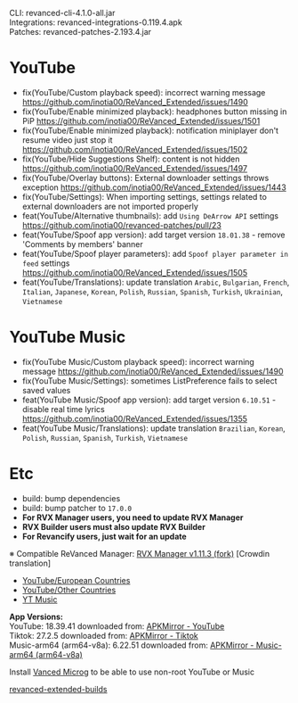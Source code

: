 CLI: revanced-cli-4.1.0-all.jar  
Integrations: revanced-integrations-0.119.4.apk  
Patches: revanced-patches-2.193.4.jar  

YouTube
==
- fix(YouTube/Custom playback speed): incorrect warning message https://github.com/inotia00/ReVanced_Extended/issues/1490
- fix(YouTube/Enable minimized playback): headphones button missing in PiP https://github.com/inotia00/ReVanced_Extended/issues/1501
- fix(YouTube/Enable minimized playback): notification miniplayer don't resume video just stop it https://github.com/inotia00/ReVanced_Extended/issues/1502
- fix(YouTube/Hide Suggestions Shelf): content is not hidden https://github.com/inotia00/ReVanced_Extended/issues/1497
- fix(YouTube/Overlay buttons): External downloader settings throws exception https://github.com/inotia00/ReVanced_Extended/issues/1443
- fix(YouTube/Settings): When importing settings, settings related to external downloaders are not imported properly
- feat(YouTube/Alternative thumbnails): add `Using DeArrow API` settings https://github.com/inotia00/revanced-patches/pull/23
- feat(YouTube/Spoof app version): add target version `18.01.38` - remove 'Comments by members' banner
- feat(YouTube/Spoof player parameters): add `Spoof player parameter in feed` settings https://github.com/inotia00/ReVanced_Extended/issues/1505
- feat(YouTube/Translations): update translation
`Arabic`, `Bulgarian`, `French`, `Italian`, `Japanese`, `Korean`, `Polish`, `Russian`, `Spanish`, `Turkish`, `Ukrainian`, `Vietnamese`


YouTube Music
==
- fix(YouTube Music/Custom playback speed): incorrect warning message https://github.com/inotia00/ReVanced_Extended/issues/1490
- fix(YouTube Music/Settings): sometimes ListPreference fails to select saved values
- feat(YouTube Music/Spoof app version): add target version `6.10.51` - disable real time lyrics https://github.com/inotia00/ReVanced_Extended/issues/1355
- feat(YouTube Music/Translations): update translation
`Brazilian`, `Korean`, `Polish`, `Russian`, `Spanish`, `Turkish`, `Vietnamese`


Etc
==
- build: bump dependencies
- build: bump patcher to `17.0.0`
- **For RVX Manager users, you need to update RVX Manager**
- **RVX Builder users must also update RVX Builder**
- **For Revancify users, just wait for an update**


※ Compatible ReVanced Manager: [RVX Manager v1.11.3 (fork)](https://github.com/inotia00/revanced-manager/releases/tag/v1.11.3)
[Crowdin translation]
- [YouTube/European Countries](https://crowdin.com/project/revancedextendedeu)
- [YouTube/Other Countries](https://crowdin.com/project/revancedextended)
- [YT Music](https://crowdin.com/project/revanced-music-extended)


  
**App Versions:**  
YouTube: 18.39.41
downloaded from: [APKMirror - YouTube](https://www.apkmirror.com/apk/google-inc/youtube/youtube-18-39-41-release/youtube-18-39-41-android-apk-download/)  
Tiktok: 27.2.5
downloaded from: [APKMirror - Tiktok](https://www.apkmirror.com/apk/tiktok-pte-ltd/tik-tok-including-musical-ly/tik-tok-including-musical-ly-27-2-5-release/tiktok-27-2-5-android-apk-download/)  
Music-arm64 (arm64-v8a): 6.22.51
downloaded from: [APKMirror - Music-arm64 (arm64-v8a)](https://www.apkmirror.com/apk/google-inc/youtube-music/youtube-music-6-22-51-release/youtube-music-6-22-51-android-apk-download/)  

Install [Vanced Microg](https://github.com/inotia00/VancedMicroG/releases) to be able to use non-root YouTube or Music  

[revanced-extended-builds](https://github.com/E85Addict/revanced-extended-builds)  
